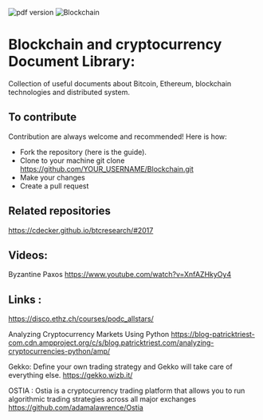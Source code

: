 ![pdf version](https://img.shields.io/bower/v/adminlte.svg)
![Blockchain](https://www.digimarc.com/public_images/blockchain-1500x600.jpg)

# Blockchain and cryptocurrency Document Library:
Collection of useful documents about Bitcoin, Ethereum, blockchain technologies and distributed system.
## To contribute
Contribution are always welcome and recommended! Here is how:

 * Fork the repository (here is the guide).
 * Clone to your machine git clone https://github.com/YOUR_USERNAME/Blockchain.git
 * Make your changes
 * Create a pull request

## Related repositories
https://cdecker.github.io/btcresearch/#2017

## Videos:
Byzantine Paxos
https://www.youtube.com/watch?v=XnfAZHkyOy4

## Links :

https://disco.ethz.ch/courses/podc_allstars/

Analyzing Cryptocurrency Markets Using Python
https://blog-patricktriest-com.cdn.ampproject.org/c/s/blog.patricktriest.com/analyzing-cryptocurrencies-python/amp/

Gekko: Define your own trading strategy and Gekko will take care of everything else.
https://gekko.wizb.it/

OSTIA : Ostia is a cryptocurrency trading platform that allows you to run algorithmic trading strategies across all major exchanges
https://github.com/adamalawrence/Ostia

